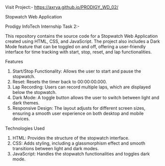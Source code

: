 Visit Project:- https://axrya.github.io/PRODIGY_WD_02/

Stopwatch Web Application

Prodigy InfoTech Internship Task 2:-

This repository contains the source code for a Stopwatch Web Application created using HTML, CSS, and JavaScript. The project also includes a Dark Mode feature that can be toggled on and off, offering a user-friendly interface for time tracking with start, stop, reset, and lap functionalities.

Features

1. Start/Stop Functionality: Allows the user to start and pause the stopwatch.
2. Reset: Resets the timer back to 00:00:00.000.
3. Lap Recording: Users can record multiple laps, which are displayed below the stopwatch.
4. Dark Mode: A toggle button allows the user to switch between light and dark themes.
5. Responsive Design: The layout adjusts for different screen sizes, ensuring a smooth user experience on both desktop and mobile devices.

Technologies Used

1. HTML: Provides the structure of the stopwatch interface.
2. CSS: Adds styling, including a glassmorphism effect and smooth transitions between light and dark modes.
3. JavaScript: Handles the stopwatch functionalities and toggles dark mode.
